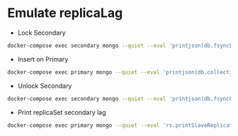 # Emulate replicaLag

- Lock Secondary
```sh
docker-compose exec secondary mongo --quiet --eval 'printjson(db.fsyncLock())'
```

- Insert on Primary
```sh
docker-compose exec primary mongo --quiet --eval 'printjson(db.collection.insert({item: "Beer", qty: 25}))'
```

- Unlock Secondary
```sh
docker-compose exec secondary mongo --quiet --eval 'printjson(db.fsyncUnlock())'
```

- Print replicaSet secondary lag
```sh
docker-compose exec primary mongo --quiet --eval 'rs.printSlaveReplicationInfo()'
```
